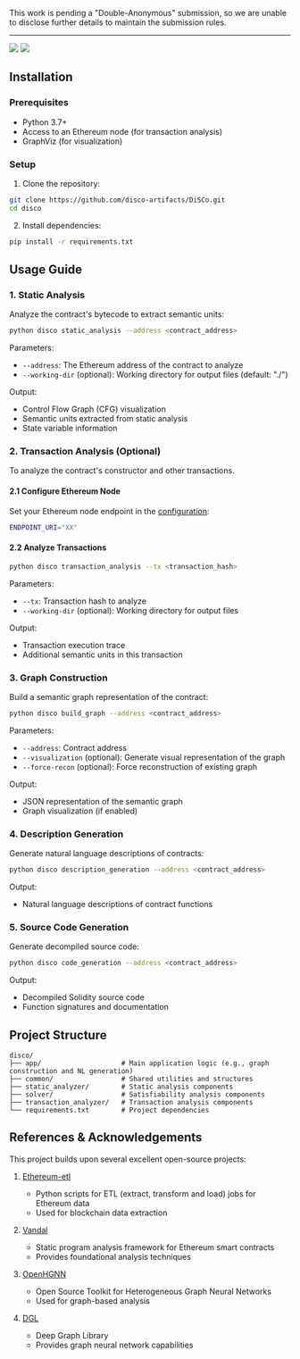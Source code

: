 This work is pending a "Double-Anonymous" submission, so we are unable to disclose further details to maintain the submission rules.

---
![](https://img.shields.io/badge/language-python-brightgreen.svg?style=plastic) 
![](https://img.shields.io/badge/version-v0.1-brightgreen.svg?style=plastic)

## Installation

### Prerequisites
- Python 3.7+
- Access to an Ethereum node (for transaction analysis)
- GraphViz (for visualization)

### Setup
1. Clone the repository:
```bash
git clone https://github.com/disco-artifacts/DiSCo.git
cd disco
```

2. Install dependencies:
```bash
pip install -r requirements.txt
```

## Usage Guide

### 1. Static Analysis
Analyze the contract's bytecode to extract semantic units:

```bash
python disco static_analysis --address <contract_address>
```

Parameters:
- `--address`: The Ethereum address of the contract to analyze
- `--working-dir` (optional): Working directory for output files (default: "./")

Output:
- Control Flow Graph (CFG) visualization
- Semantic units extracted from static analysis
- State variable information

### 2. Transaction Analysis (Optional)
To analyze the contract's constructor and other transactions.

#### 2.1 Configure Ethereum Node
Set your Ethereum node endpoint in the [configuration](./disco/common/utils/web3_utils.py):
```bash
ENDPOINT_URI="XX"
```

#### 2.2 Analyze Transactions
```bash
python disco transaction_analysis --tx <transaction_hash>
```

Parameters:
- `--tx`: Transaction hash to analyze
- `--working-dir` (optional): Working directory for output files

Output:
- Transaction execution trace
- Additional semantic units in this transaction

### 3. Graph Construction
Build a semantic graph representation of the contract:

```bash
python disco build_graph --address <contract_address>
```

Parameters:
- `--address`: Contract address
- `--visualization` (optional): Generate visual representation of the graph
- `--force-recon` (optional): Force reconstruction of existing graph

Output:
- JSON representation of the semantic graph
- Graph visualization (if enabled)

### 4. Description Generation
Generate natural language descriptions of contracts:

```bash
python disco description_generation --address <contract_address>
```

Output:
- Natural language descriptions of contract functions

### 5. Source Code Generation
Generate decompiled source code:

```bash
python disco code_generation --address <contract_address>
```

Output:
- Decompiled Solidity source code
- Function signatures and documentation

## Project Structure
```
disco/
├── app/                    # Main application logic (e.g., graph construction and NL generation)
├── common/                 # Shared utilities and structures
├── static_analyzer/        # Static analysis components
├── solver/                 # Satisfiability analysis components
├── transaction_analyzer/   # Transaction analysis components
└── requirements.txt        # Project dependencies
```

## References & Acknowledgements

This project builds upon several excellent open-source projects:

1. [Ethereum-etl](https://github.com/blockchain-etl/ethereum-etl)
   - Python scripts for ETL (extract, transform and load) jobs for Ethereum data
   - Used for blockchain data extraction

2. [Vandal](https://github.com/usyd-blockchain/vandal)
   - Static program analysis framework for Ethereum smart contracts
   - Provides foundational analysis techniques

3. [OpenHGNN](https://github.com/BUPT-GAMMA/OpenHGNN)
   - Open Source Toolkit for Heterogeneous Graph Neural Networks
   - Used for graph-based analysis

4. [DGL](https://github.com/dmlc/dgl)
   - Deep Graph Library
   - Provides graph neural network capabilities
